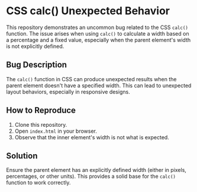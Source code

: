 # CSS calc() Unexpected Behavior

This repository demonstrates an uncommon bug related to the CSS `calc()` function. The issue arises when using `calc()` to calculate a width based on a percentage and a fixed value, especially when the parent element's width is not explicitly defined.

## Bug Description
The `calc()` function in CSS can produce unexpected results when the parent element doesn't have a specified width. This can lead to unexpected layout behaviors, especially in responsive designs. 

## How to Reproduce
1. Clone this repository.
2. Open `index.html` in your browser.
3. Observe that the inner element's width is not what is expected.

## Solution
Ensure the parent element has an explicitly defined width (either in pixels, percentages, or other units). This provides a solid base for the `calc()` function to work correctly.